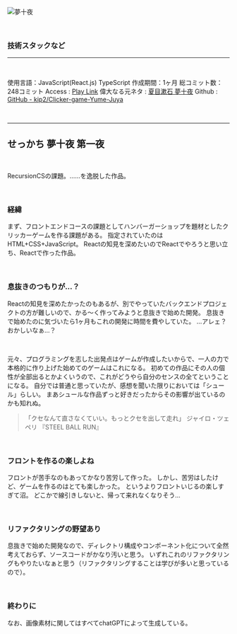 

![夢十夜](/pages/Products/page/yume-juya/img/yume-juya_top.jpg)

</br>

### 技術スタックなど

---
</br>

使用言語：JavaScript(React.js) TypeScript
作成期間：1ヶ月
総コミット数：248コミット
Access : [Play Link](https://clicker-game-yume-juya.vercel.app)
偉大なる元ネタ : [夏目漱石 夢十夜](https://www.aozora.gr.jp/cards/000148/files/799_14972.html)
Github : [GitHub - kip2/Clicker-game-Yume-Juya](https://github.com/kip2/Clicker-game-Yume-Juya)

</br>

---

## せっかち 夢十夜 第一夜

</br>

RecursionCSの課題。......を逸脱した作品。

</br>

### 経緯

まず、フロントエンドコースの課題としてハンバーガーショップを題材としたクリッカーゲームを作る課題がある。
指定されていたのはHTML+CSS+JavaScript。
Reactの知見を深めたいのでReactでやろうと思い立ち、Reactで作った作品。

</br>

### 息抜きのつもりが...？

Reactの知見を深めたかったのもあるが、別でやっていたバックエンドプロジェクトの方が難しいので、かる〜く作ってみようと息抜きで始めた開発。
息抜きで始めたのに気づいたら1ヶ月もこれの開発に時間を費やしていた。
...アレェ？ おかしいなぁ...？

</br>

元々、プログラミングを志した出発点はゲームが作成したいからで、一人の力で本格的に作り上げた始めてのゲームはこれになる。
初めての作品にその人の個性が全部出るとかよくいうので、これがどうやら自分のセンスの全てということになる。
自分では普通と思っていたが、感想を聞いた限りにおいては「シュール」らしい。
まあシュールな作品ずっと好きだったからその影響が出ているのかも知れぬ。
</br>

 > 「クセなんて直さなくていい。もっとクセを出して走れ」
 >  ジャイロ・ツェペリ 『STEEL BALL RUN』

</br>

### フロントを作るの楽しよね

フロントが苦手なのもあってかなり苦労して作った。
しかし、苦労はしたけど、ゲームを作るのはとても楽しかった。
というよりフロントいじるの楽しすぎて沼。
どこかで線引きしないと、帰って来れなくなりそう...

</br>

### リファクタリングの野望あり

息抜きで始めた開発なので、ディレクトリ構成やコンポーネント化について全然考えておらず、ソースコードがかなり汚いと思う。
いずれこれのリファクタリングもやりたいなぁと思う（リファクタリングすることは学びが多いと思っているので）。

</br>

### 終わりに

なお、画像素材に関してはすべてchatGPTによって生成している。
